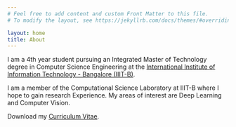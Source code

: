 ```yaml
---
# Feel free to add content and custom Front Matter to this file.
# To modify the layout, see https://jekyllrb.com/docs/themes/#overriding-theme-defaults

layout: home
title: About
---
```


I am a 4th year student pursuing an Integrated Master of Technology degree in Computer Science Engineering at the <a target="_blank" rel="noopener noreferrer" href="https://www.iiitb.ac.in/">International Institute of Information Technology - Bangalore (IIIT-B)</a>.

I am a member of the Computational Science Laboratory at IIIT-B where I hope to gain research Experience. My areas of interest are Deep Learning and Computer Vision.

Download my <a target="_blank" rel="noopener noreferrer" href="{{ site.baseurl }}{{ site.url }}/assets/pdf/cv.pdf">Curriculum Vitae</a>.
